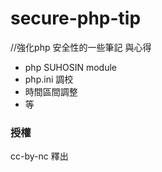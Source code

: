 # secure-php-tip

//強化php 安全性的一些筆記 與心得

- php SUHOSIN module
- php.ini 調校
- 時間區間調整
- 等


### 授權 
cc-by-nc 釋出

